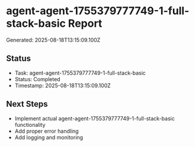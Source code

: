 # agent-agent-1755379777749-1-full-stack-basic Report

Generated: 2025-08-18T13:15:09.100Z

## Status
- Task: agent-agent-1755379777749-1-full-stack-basic
- Status: Completed
- Timestamp: 2025-08-18T13:15:09.100Z

## Next Steps
- Implement actual agent-agent-1755379777749-1-full-stack-basic functionality
- Add proper error handling
- Add logging and monitoring
